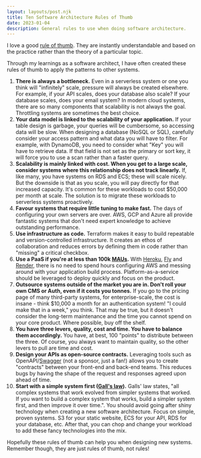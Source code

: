 ```yaml
---
layout: layouts/post.njk
title: Ten Software Architecture Rules of Thumb
date: 2023-01-04
description: General rules to use when doing software architecture.
---
```


I love a good [rule of thumb](https://en.wikipedia.org/wiki/Rule_of_thumb). They are instantly understandable and based on the practice rather than the theory of a particular topic.

Through my learnings as a software architect, I have often created these rules of thumb to apply the patterns to other systems.

1. **There is always a bottleneck.** Even in a serverless system or one you think will "infinitely" scale, pressure will always be created elsewhere. For example, if your API scales, does your database also scale? If your database scales, does your email system? In modern cloud systems, there are so many components that scalability is not always the goal. Throttling systems are sometimes the best choice.
2. **Your data model is linked to the scalability of your application.** If your table design is garbage, your queries will be cumbersome, so accessing data will be slow. When designing a database (NoSQL or SQL), carefully consider your access pattern and what data you will have to filter. For example, with DynamoDB, you need to consider what "Key" you will have to retrieve data. If that field is not set as the primary or sort key, it will force you to use a scan rather than a faster query.
3. **Scalability is mainly linked with cost. When you get to a large scale, consider systems where this relationship does not track linearly.** If, like many, you have systems on RDS and ECS; these will scale nicely. But the downside is that as you scale, you will pay directly for that increased capacity. It's common for these workloads to cost $50,000 per month at scale. The solution is to migrate these workloads to serverless systems proactively.
4. **Favour systems that require little tuning to make fast.** The days of configuring your own servers are over. AWS, GCP and Azure all provide fantastic systems that don't need expert knowledge to achieve outstanding performance.
5. **Use infrastructure as code.** Terraform makes it easy to build repeatable and version-controlled infrastructure. It creates an ethos of collaboration and reduces errors by defining them in code rather than "missing" a critical checkbox.
6. **Use a PaaS if you're at less than 100k [MAUs](https://en.wikipedia.org/wiki/Active_users).** With [Heroku](https://www.heroku.com/), [Fly](https://fly.io) and [Render](https://render.com), there is no need to spend hours configuring AWS and messing around with your application build process. Platform-as-a-service should be leveraged to deploy quickly and focus on the product.
7. **Outsource systems outside of the market you are in. Don't roll your own CMS or Auth, even if it costs you tonnes.** If you go to the pricing page of many third-party systems, for enterprise-scale, the cost is insane - think $10,000 a month for an authentication system! "I could make that in a week," you think. That may be true, but it doesn't consider the long-term maintenance and the time you cannot spend on your core product. Where possible, buy off the shelf.
8. **You have three levers, quality, cost and time. You have to balance them accordingly.** You have, at best, 100 "points" to distribute between the three. Of course, you always want to maintain quality, so the other levers to pull are time and cost.
9. **Design your APIs as open-source contracts.** Leveraging tools such as OpenAPI/[Swagger](https://swagger.io/) (not a sponsor, just a fan!) allows you to create "contracts" between your front-end and back-end teams. This reduces bugs by having the shape of the request and responses agreed upon ahead of time.
10. **Start with a simple system first ([Gall's law](http://principles-wiki.net/principles:gall_s_law)).** Galls' law states, "all complex systems that work evolved from simpler systems that worked. If you want to build a complex system that works, build a simpler system first, and then improve it over time.". You should avoid going after shiny technology when creating a new software architecture. Focus on simple, proven systems. S3 for your static website, ECS for your API, RDS for your database, etc. After that, you can chop and change your workload to add these fancy technologies into the mix.

Hopefully these rules of thumb can help you when designing new systems. Remember though, they are just rules of thumb, not rules!
